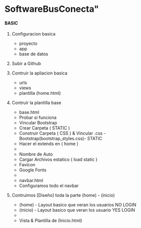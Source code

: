 # SoftwareBusConecta"

#### BASIC 

1. Configuracion basica 
    - proyecto 
    - app 
    - base de datos 

2. Subir a Github 

3. Contruir la apliacion basica 
    - urls 
    - views
    - plantilla (home.html)

4. Contruir la plantilla base 
    - base.html 
    - Probar si funciona 
    - Vincular Bootstrap
    - Crear Carpeta ( STATIC )
    - Construir Carpeta ( CSS ) & Vincular .css - Bootstrap(bootstrap_styles.css)- STATIC
    - Hacer el extends en ( home )
    - 
    - Nombre de Auto 
    - Cargar Archivos estatico ( load static )
    - Favicon
    - Google Fonts
    - 
    - navbar.html
    - Configuramos todo el navbar 


5. Contruimos [Diseño] toda la parte (home) - (inicio)
    - (home) - Layout basico que veran los usuarios NO LOGIN 
    - (inicio) - Layout basico que veran los usuario YES LOGIN
    - 
    - Vista & Plantilla de (Inicio.html)



<!-- LOGIC
#### LOGIC 

6. Primera Logica - (LogIn) Iniciar Session
    - (Views) importamos los modulos a utitilizar : 
        - ( django.contrib.auth ) - log in , log out y autenticacion 
        - ( django.shortcuts ) - redirect
        - ( django.contrib ) - messages
    - 



 -->

